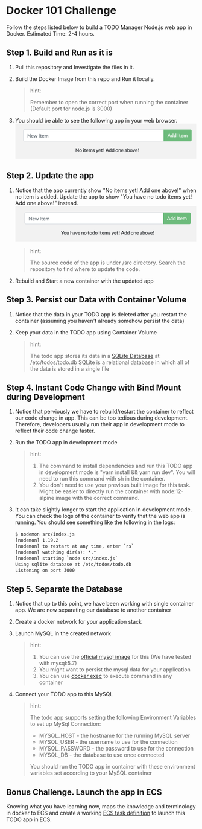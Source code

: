 # Docker 101 Challenge

Follow the steps listed below to build a TODO Manager Node.js web app in Docker.
Estimated Time: 2-4 hours.

## Step 1. Build and Run as it is

1. Pull this repository and Investigate the files in it.
2. Build the Docker Image from this repo and Run it locally.

    > hint:
    >
    > Remember to open the correct port when running the container (Default port for node.js is 3000)

3. You should be able to see the following app in your web browser.
   ![empty-todo](img/todo-list-empty.png)

## Step 2. Update the app

1. Notice that the app currently show "No items yet! Add one above!" when no item is added. Update the app to show "You have no todo items yet! Add one above!" instead.
   ![empty-todo-updated](img/todo-list-updated-empty-text.png)

    > hint:
    >
    > The source code of the app is under /src directory. Search the repository to find where to update the code.

2. Rebuild and Start a new container with the updated app

## Step 3. Persist our Data with Container Volume

1. Notice that the data in your TODO app is deleted after you restart the container (assuming you haven't already somehow persist the data)
2. Keep your data in the TODO app using Container Volume

    > hint:
    >
    > The todo app stores its data in a [SQLite Database](https://www.sqlite.org/index.html) at /etc/todos/todo.db
    > SQLite is a relational database in which all of the data is stored in a single file

## Step 4. Instant Code Change with Bind Mount during Development

1. Notice that perviously we have to rebuild/restart the container to reflect our code change in app. This can be too tedious during development. Therefore, developers usually run their app in development mode to reflect their code change faster.
2. Run the TODO app in development mode

    > hint:
    >
    > 1. The command to install dependencies and run this TODO app in development mode is "yarn install && yarn run dev". You will need to run this command with sh in the container.
    > 2. You don't need to use your previous built image for this task. Might be easier to directly run the container with node:12-alpine image with the correct command.

3. It can take slightly longer to start the application in development mode. You can check the logs of the container to verify that the web app is running. You should see something like the following in the logs:

    ```=sh
    $ nodemon src/index.js
    [nodemon] 1.19.2
    [nodemon] to restart at any time, enter `rs`
    [nodemon] watching dir(s): *.*
    [nodemon] starting `node src/index.js`
    Using sqlite database at /etc/todos/todo.db
    Listening on port 3000
    ```

## Step 5. Separate the Database

1. Notice that up to this point, we have been working with single container app. We are now separating our database to another container
2. Create a docker network for your application stack
3. Launch MySQL in the created network

    > hint:
    >
    > 1. You can use the [official mysql image](https://hub.docker.com/_/mysql) for this (We have tested with mysql:5.7)
    > 2. You might want to persist the mysql data for your application
    > 3. You can use [docker exec](https://docs.docker.com/engine/reference/commandline/exec/) to execute command in any container

4. Connect your TODO app to this MySQL

    > hint:
    >
    > The todo app supports setting the following Environment Variables to set up MySql Connection:
    >
    > - MYSQL_HOST - the hostname for the running MySQL server
    > - MYSQL_USER - the username to use for the connection
    > - MYSQL_PASSWORD - the password to use for the connection
    > - MYSQL_DB - the database to use once connected
    >
    > You should run the TODO app in container with these environment variables set according to your MySQL container

## Bonus Challenge. Launch the app in ECS

Knowing what you have learning now, maps the knowledge and terminology in docker to ECS and create a working [ECS task definition](https://docs.aws.amazon.com/AmazonECS/latest/developerguide/task_definitions.html) to launch this TODO app in ECS.
